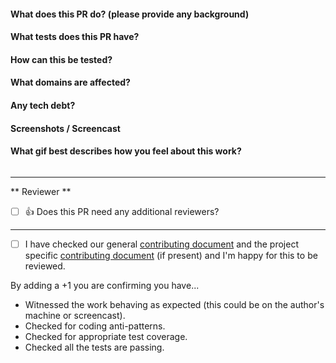 #### What does this PR do? (please provide any background)

#### What tests does this PR have?

#### How can this be tested?

#### What domains are affected?

#### Any tech debt?

#### Screenshots / Screencast

#### What gif best describes how you feel about this work?
![]()

---

** Reviewer **
- [ ] :+1:
Does this PR need any additional reviewers?

---


- [ ] I have checked our general [contributing document](https://github.com/holidayextras/culture/blob/master/CONTRIBUTING.md) and the project specific [contributing document](../blob/master/CONTRIBUTING.md) (if present) and I'm happy for this to be reviewed.

By adding a +1 you are confirming you have...
- Witnessed the work behaving as expected (this could be on the author's machine or screencast).
- Checked for coding anti-patterns.
- Checked for appropriate test coverage.
- Checked all the tests are passing.
